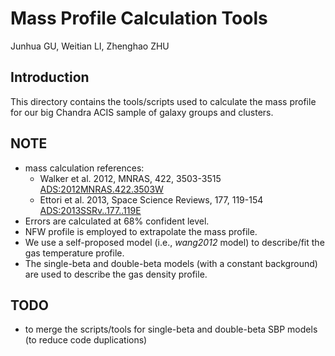Mass Profile Calculation Tools
==============================

Junhua GU, Weitian LI, Zhenghao ZHU


Introduction
------------
This directory contains the tools/scripts used to calculate the mass profile
for our big Chandra ACIS sample of galaxy groups and clusters.


NOTE
----
* mass calculation references:
  + Walker et al. 2012, MNRAS, 422, 3503-3515
    [ADS:2012MNRAS.422.3503W](http://adsabs.harvard.edu/abs/2012MNRAS.422.3503W)
  + Ettori et al. 2013, Space Science Reviews, 177, 119-154
    [ADS:2013SSRv..177..119E](http://adsabs.harvard.edu/abs/2013SSRv..177..119E)
* Errors are calculated at 68% confident level.
* NFW profile is employed to extrapolate the mass profile.
* We use a self-proposed model (i.e., *wang2012* model) to describe/fit the gas
  temperature profile.
* The single-beta and double-beta models (with a constant background) are used
  to describe the gas density profile.


TODO
----
* to merge the scripts/tools for single-beta and double-beta SBP models
  (to reduce code duplications)

